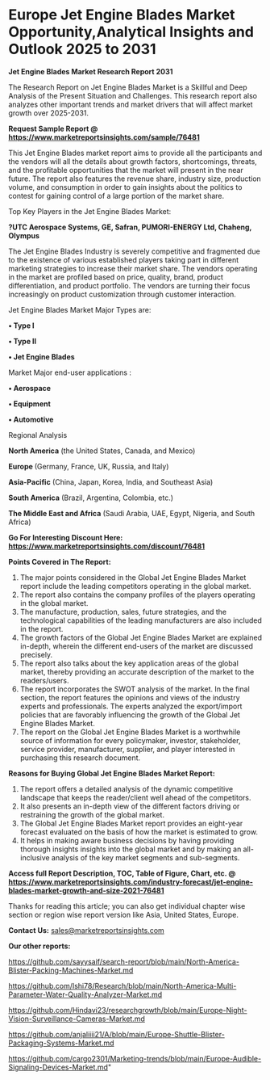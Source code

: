 # Europe Jet Engine Blades Market Opportunity,Analytical Insights and Outlook 2025 to 2031

<strong>Jet Engine Blades Market Research Report 2031</strong>

The Research Report on Jet Engine Blades Market is a Skillful and Deep Analysis of the Present Situation and Challenges. This research report also analyzes other important trends and market drivers that will affect market growth over 2025-2031.

<strong>Request Sample Report @ <a href=https://www.marketreportsinsights.com/sample/76481>https://www.marketreportsinsights.com/sample/76481</a></strong>

This Jet Engine Blades market report aims to provide all the participants and the vendors will all the details about growth factors, shortcomings, threats, and the profitable opportunities that the market will present in the near future. The report also features the revenue share, industry size, production volume, and consumption in order to gain insights about the politics to contest for gaining control of a large portion of the market share.

Top Key Players in the Jet Engine Blades Market:

<strong>?UTC Aerospace Systems, GE, Safran, PUMORI-ENERGY Ltd, Chaheng, Olympus</strong>

The Jet Engine Blades Industry is severely competitive and fragmented due to the existence of various established players taking part in different marketing strategies to increase their market share. The vendors operating in the market are profiled based on price, quality, brand, product differentiation, and product portfolio. The vendors are turning their focus increasingly on product customization through customer interaction.

Jet Engine Blades Market Major Types are:

<strong>• Type I

• Type II

• Jet Engine Blades</strong>

Market Major end-user applications :

<strong>• Aerospace

• Equipment

• Automotive</strong>

Regional Analysis

</u><strong><b>North America</b></strong> (the United States, Canada, and Mexico)

<strong><b>Europe </b></strong>(Germany, France, UK, Russia, and Italy)

<strong><b>Asia-Pacific</b></strong> (China, Japan, Korea, India, and Southeast Asia)

<strong><b>South America</b></strong> (Brazil, Argentina, Colombia, etc.)

<strong><b>The Middle East and Africa</b></strong> (Saudi Arabia, UAE, Egypt, Nigeria, and South Africa)

<strong>Go For Interesting Discount Here: <a href=https://www.marketreportsinsights.com/discount/76481>https://www.marketreportsinsights.com/discount/76481</a></strong>

<strong>Points Covered in The Report:</strong>
<ol>
  <li>The major points considered in the Global Jet Engine Blades Market report include the leading competitors operating in the global market.</li>
  <li>The report also contains the company profiles of the players operating in the global market.</li>
  <li>The manufacture, production, sales, future strategies, and the technological capabilities of the leading manufacturers are also included in the report.</li>
  <li>The growth factors of the Global Jet Engine Blades Market are explained in-depth, wherein the different end-users of the market are discussed precisely.</li>
  <li>The report also talks about the key application areas of the global market, thereby providing an accurate description of the market to the readers/users.</li>
  <li>The report incorporates the SWOT analysis of the market. In the final section, the report features the opinions and views of the industry experts and professionals. The experts analyzed the export/import policies that are favorably influencing the growth of the Global Jet Engine Blades Market.</li>
  <li>The report on the Global Jet Engine Blades Market is a worthwhile source of information for every policymaker, investor, stakeholder, service provider, manufacturer, supplier, and player interested in purchasing this research document.</li>
</ol>
<strong>Reasons for Buying Global Jet Engine Blades Market Report:</strong>

<ol>
  <li>The report offers a detailed analysis of the dynamic competitive landscape that keeps the reader/client well ahead of the competitors.</li>
  <li>It also presents an in-depth view of the different factors driving or restraining the growth of the global market.</li>
  <li>The Global Jet Engine Blades Market report provides an eight-year forecast evaluated on the basis of how the market is estimated to grow.</li>
  <li>It helps in making aware business decisions by having providing thorough insights insights into the global market and by making an all-inclusive analysis of the key market segments and sub-segments.</li>
</ol>
<strong>Access full Report Description, TOC, Table of Figure, Chart, etc. @ <a href=https://www.marketreportsinsights.com/industry-forecast/jet-engine-blades-market-growth-and-size-2021-76481>https://www.marketreportsinsights.com/industry-forecast/jet-engine-blades-market-growth-and-size-2021-76481</a></strong>


Thanks for reading this article; you can also get individual chapter wise section or region wise report version like Asia, United States, Europe.

<strong>Contact Us:</strong>
sales@marketreportsinsights.com

<strong>Our other reports:</strong>

<a href=https://github.com/sayysaif/search-report/blob/main/North-America-Blister-Packing-Machines-Market.md>https://github.com/sayysaif/search-report/blob/main/North-America-Blister-Packing-Machines-Market.md</a>

<a href=https://github.com/Ishi78/Research/blob/main/North-America-Multi-Parameter-Water-Quality-Analyzer-Market.md>https://github.com/Ishi78/Research/blob/main/North-America-Multi-Parameter-Water-Quality-Analyzer-Market.md</a>

<a href=https://github.com/Hindavi23/researchgrowth/blob/main/Europe-Night-Vision-Surveillance-Cameras-Market.md>https://github.com/Hindavi23/researchgrowth/blob/main/Europe-Night-Vision-Surveillance-Cameras-Market.md</a>

<a href=https://github.com/anjaliiii21/A/blob/main/Europe-Shuttle-Blister-Packaging-Systems-Market.md>https://github.com/anjaliiii21/A/blob/main/Europe-Shuttle-Blister-Packaging-Systems-Market.md</a>

<a href=https://github.com/cargo2301/Marketing-trends/blob/main/Europe-Audible-Signaling-Devices-Market.md>https://github.com/cargo2301/Marketing-trends/blob/main/Europe-Audible-Signaling-Devices-Market.md</a>"
